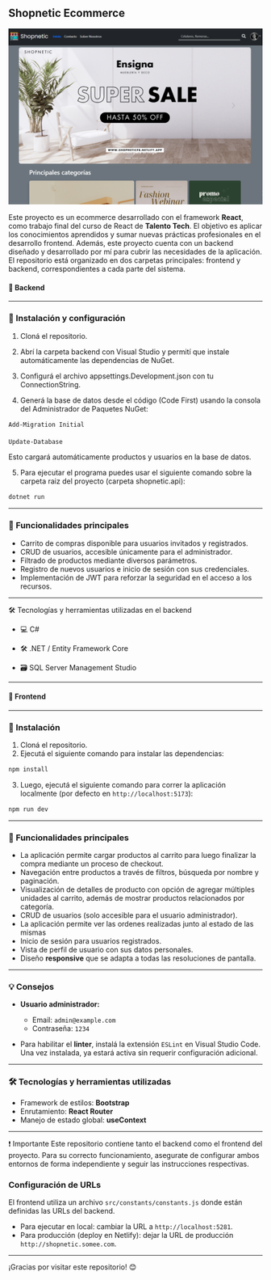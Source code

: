 ## Shopnetic Ecommerce

![Vista principal](frontend/docs/img/Frontpage.png)

Este proyecto es un ecommerce desarrollado con el framework **React**, como trabajo final del curso de React de **Talento Tech**. El objetivo es aplicar los conocimientos aprendidos y sumar nuevas prácticas profesionales en el desarrollo frontend. 
Además, este proyecto cuenta con un backend diseñado y desarrollado por mí para cubrir las necesidades de la aplicación.
El repositorio está organizado en dos carpetas principales: frontend y backend, correspondientes a cada parte del sistema.

#### 🧩 Backend

---

### 🔧 Instalación y configuración

1. Cloná el repositorio.

2. Abrí la carpeta backend con Visual Studio y permití que instale automáticamente las dependencias de NuGet.

3. Configurá el archivo appsettings.Development.json con tu ConnectionString.

4. Generá la base de datos desde el código (Code First) usando la consola del Administrador de Paquetes NuGet:

```bash
Add-Migration Initial

Update-Database
```

Esto cargará automáticamente productos y usuarios en la base de datos.

5. Para ejecutar el programa puedes usar el siguiente comando sobre la carpeta raiz del proyecto (carpeta shopnetic.api):

```bash
dotnet run
```

---

### 🚀 Funcionalidades principales

- Carrito de compras disponible para usuarios invitados y registrados.
- CRUD de usuarios, accesible únicamente para el administrador.
- Filtrado de productos mediante diversos parámetros.
- Registro de nuevos usuarios e inicio de sesión con sus credenciales.
- Implementación de JWT para reforzar la seguridad en el acceso a los recursos.

---

🛠️ Tecnologías y herramientas utilizadas en el backend

- 💻 C#

- 🛠️ .NET / Entity Framework Core

- 🗃️ SQL Server Management Studio

---

#### 🎨 Frontend

---

### 🔧 Instalación

1. Cloná el repositorio.
2. Ejecutá el siguiente comando para instalar las dependencias:

```bash
npm install
```

3. Luego, ejecutá el siguiente comando para correr la aplicación localmente (por defecto en `http://localhost:5173`):

```bash
npm run dev
```

---

### 🚀 Funcionalidades principales

- La aplicación permite cargar productos al carrito para luego finalizar la compra mediante un proceso de checkout.
- Navegación entre productos a través de filtros, búsqueda por nombre y paginación.
- Visualización de detalles de producto con opción de agregar múltiples unidades al carrito, además de mostrar productos relacionados por categoría.
- CRUD de usuarios (solo accesible para el usuario administrador).
- La aplicación permite ver las ordenes realizadas junto al estado de las mismas
- Inicio de sesión para usuarios registrados.
- Vista de perfil de usuario con sus datos personales.
- Diseño **responsive** que se adapta a todas las resoluciones de pantalla.

---

### 💡 Consejos

- **Usuario administrador:**
  - Email: `admin@example.com`
  - Contraseña: `1234`

- Para habilitar el **linter**, instalá la extensión `ESLint` en Visual Studio Code. Una vez instalada, ya estará activa sin requerir configuración adicional.

---

### 🛠️ Tecnologías y herramientas utilizadas

- Framework de estilos: **Bootstrap**
- Enrutamiento: **React Router**
- Manejo de estado global: **useContext**

---

❗ Importante
Este repositorio contiene tanto el backend como el frontend del proyecto.
Para su correcto funcionamiento, asegurate de configurar ambos entornos de forma independiente y seguir las instrucciones respectivas.

### Configuración de URLs
El frontend utiliza un archivo `src/constants/constants.js` donde están definidas las URLs del backend.

- Para ejecutar en local: cambiar la URL a `http://localhost:5281`.
- Para producción (deploy en Netlify): dejar la URL de producción `http://shopnetic.somee.com`.

---

¡Gracias por visitar este repositorio! 😊


